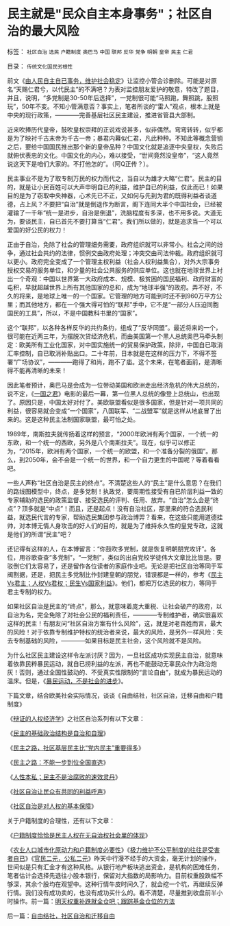 # 民主就是&quot;民众自主本身事务&quot;；社区自治的最大风险

标签： `社区自治` `选民` `户籍制度` `奥巴马` `中国` `联邦` `反华` `党争` `明朝` `皇帝` `民主` `仁君` 

目录： `传统文化国民劣根性`

前文《[由人民自主自已事务，维护社会稳定](../../../2009/3/6/民主就是&quot;民众自主本身事务&quot;；社区自治的最大风险.md)》让监控小管会诊删除。可能是对原名“天赐仁君兮，以代民主”的不满吧？为表对监控朋友爱护的敬意，特改了题目，并且，说明，“多党制是30-50年后选择”，一党制很可能“马照跑，舞照跳，股照玩”，50年不变。不知小管满意否？事实上，笔者所谈的“雷人”观点，根本上就是中央的现行政策，————完善基层社区民主建设，推进省管县大部制。



近来吹捧历代皇帝，鼓吹皇权崇拜的正说戏说甚多，似非偶然。弯弯转转，似乎都是为了映衬千古末帝为千古一帝；暴君内幕似仁君，凡此种种。不知此等概念营销之后，要给中国国民推出那个新的皇帝品种？中国文化就是追逐中央皇权，失败后就俯伏表忠的文化。中国文化的内心，难以接受，“世间竟然没皇帝”，“这人竟然说这天下是咱们大家的。不打他怎的”。（阿Q正传？）。



民主事业不是为了取专制万民的权力而代之，当自以为雄才大略“仁君”。民主的目的，就是让小民百姓可以大声申明自已的利益，维护自已的利益，仅此而已！如果目的是为了窃取中央神器，心术先已不正，又如何与先到为君的既得利益者谈道德，占上风？不要把“自治”就是倒退作为断言，阁下连同大半个中国社会，已经被灌输了一千年“统一是进步，自治是倒退”，洗脑程度有多深，也不用多说。大道无为，要谈民主，自已首先不要打算当“仁君”。我们所以做的，就是追求当一个可以爱国的好公民的权力！

正由于自治，免除了社会的管理细务需要，政府组织就可以非常小。社会之间的纷争，通过社会共约的法律，惯例交由政府处理；冲突交由司法仲裁。政府组织就可以更小。政府完全变成了一个管理主权利益（社会人权利益集合），对外大宗事务授权交易的服务单位，和少量的社会公共服务的供应单位。这也就在地球世界上衬出一个奇观：中国以世界第一大政府成本、规模、极贫困的国民福利、政府财富的屯积，早就超越世界上所有其他国家的总和，成为“地球半强”的政府。弄不好，不久的将来，是地球上唯一的一个国家。它管理的地方可能到时还不到960万平方公里；而其他地方，都在一个强大得可怕的“联邦”手中，它不是“一部分人压迫同胞国民的工具”，所以，不是中国教科书里的“国家”。

这个“联邦”，以各种各样反华的共约条约，组成了“反华同盟”。最近将来的一个，很可能在近两三年，为摆脱次贷经济危机，而由美国第一个黑人总统奥巴马牵头制定：欧美所有工业化国家，对中国实施统一的贸易保护政策，除非，中国自已取消汇率控制，自已取消补贴出口。二十年前，日本就是在这样的压力下，不得不签署“广场协议”，————跑得了和尚，跑不了庙。这个未来，在笔者面前，是清晰得不能再清晰的未来！

因此笔者预计，奥巴马是会成为一位带动美国和欧洲走出经济危机的伟大总统的，说不定，《[一国之君](../../../2008/6/5/《一国之君》活喜剧由奥巴马主演.md)》电影的最后一幕，第一位黑人总统的像登上总统山，也出现了。原因只是，中国太好对付了。美欧联盟看似是很多国家，但是针对一项共同的利益，很容易就会变成“一个国家”，八国联军、“二战盟军”就是这样从地底冒了出来的。这是这种民主法制国家联盟，最可怕之处。



1989年，南斯拉夫就传扬着这样的预言，“2000年欧洲有两个国家，一个统一的东欧，和一个统一的西欧，另外是八个南斯拉夫”。现在，似乎可以修正为，“2015年，欧洲有两个国家，一个统一的欧盟，和一个准备分裂的俄国”。那么，到2050年，会不会是一个统一的世界，和一个自力更生的中国呢？等着看看吧。

一些人声称“社区自治是民主的终点”。不清楚这些人的“民主”是什么意思？在我们的路线图模型中，终点，是多党制！执政党，要周期性接受有自已阶层利益一致的专家辅助的选民的政策监督、接受选民的评判、任用、放弃。“自治”怎么会是“终点”？顶多就是“中点”！而且，还是起点！没有自治社区，那里来的符合选民利益，就选民代言的专家，帮助选民集团参与政治博羿？看来，在这些只能用道德挂帅，对本博无情人身攻击的好人们的目的，就是为了维持永久性的皇党专政，这就是他们的所谓“民主”吧？

还记得有这样的人，在本博留言：“你鼓吹多党制，就是恢复明朝朋党攻讦”。各位，用谷歌查查“多党制”，“一党制”，类似的出自党校学徒伟大文章比比皆是。要驳倒它们太容易了，还是留作各位读者的家庭作业吧。无论是把社区自治等同于军阀割据，还是，把民主多党制比作封建皇朝的朋党，错误都是一样的，参考《[民主Vs君主；人权Vs君权；民生Vs国家利益](../../../2008/7/28/民主Vs君主；人权Vs君权；民生Vs国家利益.md)》。他们，都把万亿选民的权力，等同于君主专制的权力。

如果社区自治是民主的“终点”，那么，就意味着庞大重税、让社会破产的政府，以自治为名，完全免除了对社会公民的福利责任，————专制维护者，确实很喜欢这样的民主！有朋友问“社区自治方案有什么风险”，这，就是对老百姓而言，最大的风险！对于依靠专制维护特权的统治者来说，最大的风险，是另外一样风险：失去专制基础的风险，————如果目标是民主社会，这个风险就不是风险。

为什么社区民主建设这样令左派讨厌？因为，一旦社区成功实现民主自治，就意味着依靠民粹暴民运动，就自已捞利益的左派，再也不能鼓动无辜民众作为政治炮灰！否则，通过全国性鼓动的、不受真实性限制的“言论自由”，就成为暴民运动的温床。但是，《[暴民运动，不是社会的进步](../../../2009/2/27/暴民运动不是社会革命.md)》。

下篇文章，结合欧美社会实际情况，谈谈《自由结社，社区自治，迁移自由和户籍制度》

《[辩证的人权经济学](../../../2009/2/6/人权经济学.md)》之社区自治系列有以下文章：

《[民主的基础政治结构是自治和自理](../../../2009/2/28/自由恋爱和社团自治.md)》

《[民主之路，社区基层民主比“党内民主”重要得多](../../../2009/3/1/维持稳定目前更宜一党制；不宜全国直选普选.md)》

《[民主之路：不能一步到位全国直选](../../../2009/3/1/为什么不能一步到位全国直选？不能一步多党制？.md)》

《[人性本私；民主不是治腐败的速效灵丹](../../../2009/3/2/人性本私；民主不是治腐败的速效灵丹.md)》

《[社区自治让民众有共同的利益呼声](../../../2009/3/3/社区自治让民众有共同的利益呼声.md)》

《[社区自治是对人权的基本保障](../../../2009/3/5/社区自治是人权保障的条件，小政府的前提.md)》



关于户籍制度的合理性，还有以下文章：

《[户籍制度恰恰是民主人权在无自治权社会里的体现](../../../2008/7/5/户籍制度是社区自治权的要素替代.md)》

《[农业人口城市化原动力和户籍制度必要性](../../../2009/1/5/农业人口城市化原动力和户籍制度必要性.md)》《[极力维护不公平制度的往往是受害者自已](../../../2008/10/16/极力维护不公平制度的是受害者自已.md)》《[官民二元，公私二元](../../../2008/10/17/官民二元之经济危机，小民百姓可能无路可逃.md)》昨天中行漫不经手的大资金，毫无计划的操作，世间似是只有汇金才有这种风格。从银行地产板块逃出资金，是机构的困难任务，笔者估计会选择先退往小股本银行，保留对大指数的局影响力。目前权重股跌幅不够深，其余个股均在观望中。这种行情牛皮时间久了，就会挖一个坑，再继续反弹行情。我们没有成功卖的，也没有成功买什么的。看不清楚，尽量推到收盘前半小时操作。前一篇：[明天权重补跌就全仓吧；跟踪基金仓位的方法](../../../2009/3/5/明天权重补跌就全仓吧；跟踪基金仓位的方法.md)

后一篇：[自由结社，社区自治和迁移自由](../../../2009/3/6/自由结社，社区自治和迁移自由.md)